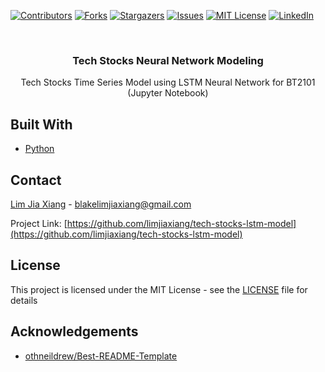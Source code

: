 [![Contributors][contributors-shield]][contributors-url]
[![Forks][forks-shield]][forks-url]
[![Stargazers][stars-shield]][stars-url]
[![Issues][issues-shield]][issues-url]
[![MIT License][license-shield]][license-url]
[![LinkedIn][linkedin-shield]][linkedin-url]


<!-- PROJECT LOGO -->
<br />
<p align="center">  
  <h3 align="center">Tech Stocks Neural Network Modeling</h3>

  <p align="center">
     Tech Stocks Time Series Model using LSTM Neural Network for BT2101 (Jupyter Notebook)
  </p>
</p>


## Built With
* [Python](https://www.python.org)

<!-- CONTACT -->
## Contact

[Lim Jia Xiang](https://linkedin.com/in/limjiaxiang) - blakelimjiaxiang@gmail.com

Project Link: [https://github.com/limjiaxiang/tech-stocks-lstm-model](https://github.com/limjiaxiang/tech-stocks-lstm-model)

## License

This project is licensed under the MIT License - see the [LICENSE](LICENSE) file for details

<!-- ACKNOWLEDGEMENTS -->
## Acknowledgements
* [othneildrew/Best-README-Template](https://github.com/othneildrew/Best-README-Template/blob/master/README.md)


<!-- MARKDOWN LINKS & IMAGES -->
<!-- https://www.markdownguide.org/basic-syntax/#reference-style-links -->
[contributors-shield]: https://img.shields.io/github/contributors/limjiaxiang/tech-stocks-lstm-model.svg?style=flat-square
[contributors-url]: https://github.com/limjiaxiang/tech-stocks-lstm-model/graphs/contributors
[forks-shield]: https://img.shields.io/github/forks/limjiaxiang/tech-stocks-lstm-model.svg?style=flat-square
[forks-url]: https://github.com/limjiaxiang/tech-stocks-lstm-model/network/members
[stars-shield]: https://img.shields.io/github/stars/limjiaxiang/tech-stocks-lstm-model.svg?style=flat-square
[stars-url]: https://github.com/limjiaxiang/tech-stocks-lstm-model/stargazers
[issues-shield]: https://img.shields.io/github/issues/limjiaxiang/tech-stocks-lstm-model.svg?style=flat-square
[issues-url]: https://github.com/limjiaxiang/tech-stocks-lstm-model/issues
[license-shield]: https://img.shields.io/github/license/limjiaxiang/tech-stocks-lstm-model.svg?style=flat-square
[license-url]: https://github.com/limjiaxiang/tech-stocks-lstm-model/blob/master/LICENSE.txt
[linkedin-shield]: https://img.shields.io/badge/-LinkedIn-black.svg?style=flat-square&logo=linkedin&colorB=555
[linkedin-url]: https://linkedin.com/in/limjiaxiang
